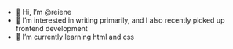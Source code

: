 - 👋 Hi, I’m @reiene
- 👀 I’m interested in writing primarily, and I also recently picked up frontend development
- 🌱 I’m currently learning html and css
<!---
reiene/reiene is a ✨ special ✨ repository because its `README.md` (this file) appears on your GitHub profile.
You can click the Preview link to take a look at your changes.
--->
